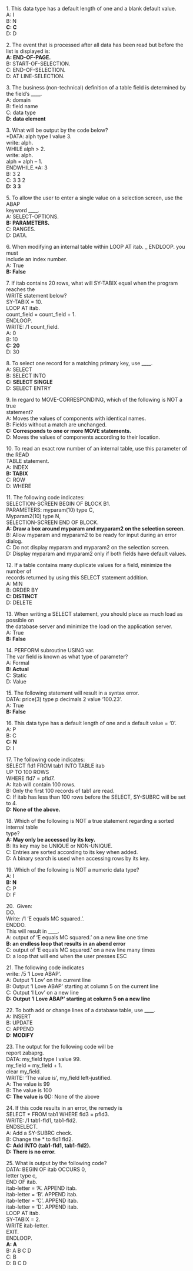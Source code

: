 1\. This data type has a default length of one and a blank default value.\
A: I\
B: N\
**C: C**\
D: D

2\. The event that is processed after all data has been read but before the list is displayed is:\
**A: END-OF-PAGE.**\
B: START-OF-SELECTION.\
C: END-OF-SELECTION.\
D: AT LINE-SELECTION.

3\. The business (non-technical) definition of a table field is determined by the field’s \_\_\_\_.\
A: domain\
B: field name\
C: data type\
**D: data element**

3\. What will be output by the code below?\
*DATA: alph type I value 3.\
write: alph.\
WHILE alph > 2.\
write: alph.\
alph = alph – 1.\
ENDWHILE.*A: 3\
B: 3 2\
C: 3 3 2\
**D: 3 3**

5\. To allow the user to enter a single value on a selection screen, use the ABAP\
keyword \_\_\_\_.\
A: SELECT-OPTIONS.\
**B: PARAMETERS.**\
C: RANGES.\
D: DATA.

6\. When modifying an internal table within LOOP AT itab. \_ ENDLOOP. you must\
include an index number.\
A: True\
**B: False**

7\. If itab contains 20 rows, what will SY-TABIX equal when the program reaches the\
WRITE statement below?\
SY-TABIX = 10.\
LOOP AT itab.\
count\_field = count\_field + 1.\
ENDLOOP.\
WRITE: /1 count\_field.\
A: 0\
B: 10\
**C: 20**\
D: 30

8\. To select one record for a matching primary key, use \_\_\_\_.\
A: SELECT\
B: SELECT INTO\
**C: SELECT SINGLE**\
D: SELECT ENTRY

9\. In regard to MOVE-CORRESPONDING, which of the following is NOT a true\
statement?\
A: Moves the values of components with identical names.\
B: Fields without a match are unchanged.\
**C: Corresponds to one or more MOVE statements.**\
D: Moves the values of components according to their location.

10\. To read an exact row number of an internal table, use this parameter of the READ\
TABLE statement.\
A: INDEX\
**B: TABIX**\
C: ROW\
D: WHERE

11\. The following code indicates:\
SELECTION-SCREEN BEGIN OF BLOCK B1.\
PARAMETERS: myparam(10) type C,\
Myparam2(10) type N,\
SELECTION-SCREEN END OF BLOCK.\
**A: Draw a box around myparam and myparam2 on the selection screen**.\
B: Allow myparam and myparam2 to be ready for input during an error dialog.\
C: Do not display myparam and myparam2 on the selection screen.\
D: Display myparam and myparam2 only if both fields have default values.

12\. If a table contains many duplicate values for a field, minimize the number of\
records returned by using this SELECT statement addition.\
A: MIN\
B: ORDER BY\
**C: DISTINCT**\
D: DELETE

13\. When writing a SELECT statement, you should place as much load as possible on\
the database server and minimize the load on the application server.\
A: True\
**B: False**

14\. PERFORM subroutine USING var.\
The var field is known as what type of parameter?\
A: Formal\
**B: Actual**\
C: Static\
D: Value

15\. The following statement will result in a syntax error.\
DATA: price(3) type p decimals 2 value ‘100.23’.\
A: True\
**B: False**

16\. This data type has a default length of one and a default value = ‘0’.\
A: P\
B: C\
**C: N**\
D: I

17\. The following code indicates:\
SELECT fld1 FROM tab1 INTO TABLE itab\
UP TO 100 ROWS\
WHERE fld7 = pfld7.\
A: Itab will contain 100 rows.\
B: Only the first 100 records of tab1 are read.\
C: If itab has less than 100 rows before the SELECT, SY-SUBRC will be set to 4.\
**D: None of the above.**

18\. Which of the following is NOT a true statement regarding a sorted internal table\
type?\
**A: May only be accessed by its key.**\
B: Its key may be UNIQUE or NON-UNIQUE.\
C: Entries are sorted according to its key when added.\
D: A binary search is used when accessing rows by its key.

19\. Which of the following is NOT a numeric data type?\
A: I\
**B: N**\
C: P\
D: F

20\.  Given:\
DO.\
Write: /1 ‘E equals MC squared.’.\
ENDDO.\
This will result in \_\_\_\_.\
A: output of ‘E equals MC squared.’ on a new line one time\
**B: an endless loop that results in an abend error**\
C: output of ‘E equals MC squared.’ on a new line many times\
D: a loop that will end when the user presses ESC

21\. The following code indicates\
write: /5 ‘I Love ABAP’.\
A: Output ‘I Lov’ on the current line\
B: Output ‘I Love ABAP’ starting at column 5 on the current line\
C: Output ‘I Lov’ on a new line\
**D: Output ‘I Love ABAP’ starting at column 5 on a new line**

22\. To both add or change lines of a database table, use \_\_\_\_.\
A: INSERT\
B: UPDATE\
C: APPEND\
**D: MODIFY**

23\. The output for the following code will be\
report zabaprg.\
DATA: my\_field type I value 99.\
my\_field = my\_field + 1.\
clear my\_field.\
WRITE: ‘The value is’, my\_field left-justified.\
A: The value is 99\
B: The value is 100\
**C: The value is 0**D: None of the above

24\. If this code results in an error, the remedy is\
SELECT \* FROM tab1 WHERE fld3 = pfld3.\
WRITE: /1 tab1-fld1, tab1-fld2.\
ENDSELECT.\
A: Add a SY-SUBRC check.\
B: Change the \* to fld1 fld2.\
**C: Add INTO (tab1-fld1, tab1-fld2).\
D: There is no error.**

25\. What is output by the following code?\
DATA: BEGIN OF itab OCCURS 0,\
letter type c,\
END OF itab.\
itab-letter = ‘A’. APPEND itab.\
itab-letter = ‘B’. APPEND itab.\
itab-letter = ‘C’. APPEND itab.\
itab-letter = ‘D’. APPEND itab.\
LOOP AT itab.\
SY-TABIX = 2.\
WRITE itab-letter.\
EXIT.\
ENDLOOP.\
**A: A**\
B: A B C D\
C: B\
D: B C D
